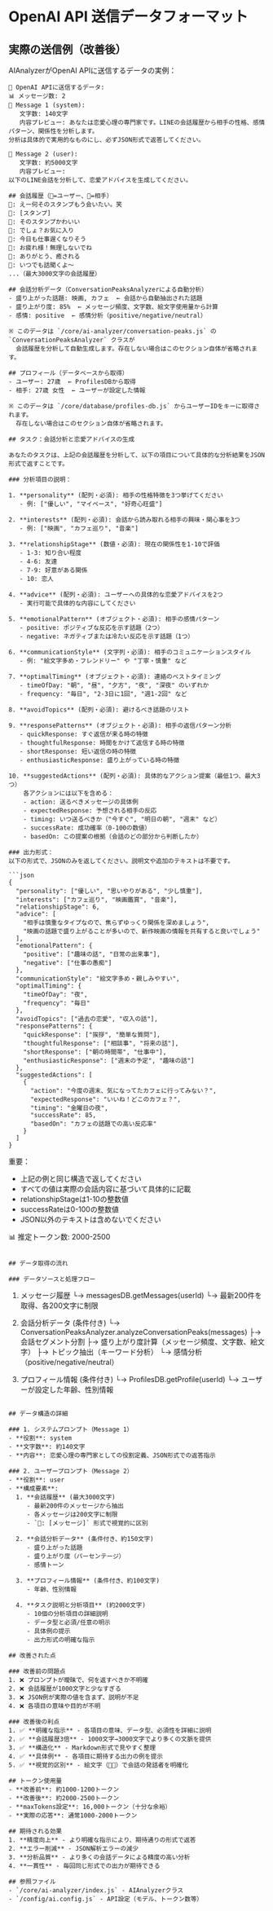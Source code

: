 # OpenAI API 送信データフォーマット

## 実際の送信例（改善後）

AIAnalyzerがOpenAI APIに送信するデータの実例：

```
🚀 OpenAI APIに送信するデータ:
📊 メッセージ数: 2
📝 Message 1 (system):
   文字数: 140文字
   内容プレビュー: あなたは恋愛心理の専門家です。LINEの会話履歴から相手の性格、感情パターン、関係性を分析します。
分析は具体的で実用的なものにし、必ずJSON形式で返答してください。
   
📝 Message 2 (user):
   文字数: 約5000文字
   内容プレビュー: 
以下のLINE会話を分析して、恋愛アドバイスを生成してください。

## 会話履歴（👤=ユーザー、💬=相手）
👤: えー何そのスタンプもう会いたい。笑
💬: [スタンプ]
👤: そのスタンプかわいい
💬: でしょ？お気に入り
👤: 今日も仕事遅くなりそう
💬: お疲れ様！無理しないでね
👤: ありがとう、癒される
💬: いつでも話聞くよ〜
...（最大3000文字の会話履歴）

## 会話分析データ（ConversationPeaksAnalyzerによる自動分析）
- 盛り上がった話題: 映画, カフェ  ← 会話から自動抽出された話題
- 盛り上がり度: 85%  ← メッセージ頻度、文字数、絵文字使用量から計算
- 感情: positive  ← 感情分析（positive/negative/neutral）

※ このデータは `/core/ai-analyzer/conversation-peaks.js` の `ConversationPeaksAnalyzer` クラスが
  会話履歴を分析して自動生成します。存在しない場合はこのセクション自体が省略されます。

## プロフィール（データベースから取得）
- ユーザー: 27歳  ← ProfilesDBから取得
- 相手: 27歳 女性  ← ユーザーが設定した情報

※ このデータは `/core/database/profiles-db.js` からユーザーIDをキーに取得されます。
  存在しない場合はこのセクション自体が省略されます。

## タスク：会話分析と恋愛アドバイスの生成

あなたのタスクは、上記の会話履歴を分析して、以下の項目について具体的な分析結果をJSON形式で返すことです。

### 分析項目の説明：

1. **personality** (配列・必須): 相手の性格特徴を3つ挙げてください
   - 例: ["優しい", "マイペース", "好奇心旺盛"]

2. **interests** (配列・必須): 会話から読み取れる相手の興味・関心事を3つ
   - 例: ["映画", "カフェ巡り", "音楽"]

3. **relationshipStage** (数値・必須): 現在の関係性を1-10で評価
   - 1-3: 知り合い程度
   - 4-6: 友達
   - 7-9: 好意がある関係
   - 10: 恋人

4. **advice** (配列・必須): ユーザーへの具体的な恋愛アドバイスを2つ
   - 実行可能で具体的な内容にしてください

5. **emotionalPattern** (オブジェクト・必須): 相手の感情パターン
   - positive: ポジティブな反応を示す話題（2つ）
   - negative: ネガティブまたは冷たい反応を示す話題（1つ）

6. **communicationStyle** (文字列・必須): 相手のコミュニケーションスタイル
   - 例: "絵文字多め・フレンドリー" や "丁寧・慎重" など

7. **optimalTiming** (オブジェクト・必須): 連絡のベストタイミング
   - timeOfDay: "朝", "昼", "夕方", "夜", "深夜" のいずれか
   - frequency: "毎日", "2-3日に1回", "週1-2回" など

8. **avoidTopics** (配列・必須): 避けるべき話題のリスト

9. **responsePatterns** (オブジェクト・必須): 相手の返信パターン分析
   - quickResponse: すぐ返信が来る時の特徴
   - thoughtfulResponse: 時間をかけて返信する時の特徴
   - shortResponse: 短い返信の時の特徴
   - enthusiasticResponse: 盛り上がっている時の特徴

10. **suggestedActions** (配列・必須): 具体的なアクション提案（最低1つ、最大3つ）
    各アクションには以下を含める：
    - action: 送るべきメッセージの具体例
    - expectedResponse: 予想される相手の反応
    - timing: いつ送るべきか（"今すぐ", "明日の朝", "週末" など）
    - successRate: 成功確率（0-100の数値）
    - basedOn: この提案の根拠（会話のどの部分から判断したか）

### 出力形式：
以下の形式で、JSONのみを返してください。説明文や追加のテキストは不要です。

```json
{
  "personality": ["優しい", "思いやりがある", "少し慎重"],
  "interests": ["カフェ巡り", "映画鑑賞", "音楽"],
  "relationshipStage": 6,
  "advice": [
    "相手は慎重なタイプなので、焦らずゆっくり関係を深めましょう",
    "映画の話題で盛り上がることが多いので、新作映画の情報を共有すると良いでしょう"
  ],
  "emotionalPattern": {
    "positive": ["趣味の話", "日常の出来事"],
    "negative": ["仕事の愚痴"]
  },
  "communicationStyle": "絵文字多め・親しみやすい",
  "optimalTiming": {
    "timeOfDay": "夜",
    "frequency": "毎日"
  },
  "avoidTopics": ["過去の恋愛", "収入の話"],
  "responsePatterns": {
    "quickResponse": ["挨拶", "簡単な質問"],
    "thoughtfulResponse": ["相談事", "将来の話"],
    "shortResponse": ["朝の時間帯", "仕事中"],
    "enthusiasticResponse": ["週末の予定", "趣味の話"]
  },
  "suggestedActions": [
    {
      "action": "今度の週末、気になってたカフェに行ってみない？",
      "expectedResponse": "いいね！どこのカフェ？",
      "timing": "金曜日の夜",
      "successRate": 85,
      "basedOn": "カフェの話題での高い反応率"
    }
  ]
}
```

重要：
- 上記の例と同じ構造で返してください
- すべての値は実際の会話内容に基づいて具体的に記載
- relationshipStageは1-10の整数値
- successRateは0-100の整数値
- JSON以外のテキストは含めないでください

📊 推定トークン数: 2000-2500
```

## データ取得の流れ

### データソースと処理フロー
```
1. メッセージ履歴
   └→ messagesDB.getMessages(userId)
      └→ 最新200件を取得、各200文字に制限

2. 会話分析データ (条件付き)
   └→ ConversationPeaksAnalyzer.analyzeConversationPeaks(messages)
      ├→ 会話セグメント分割
      ├→ 盛り上がり度計算（メッセージ頻度、文字数、絵文字）
      ├→ トピック抽出（キーワード分析）
      └→ 感情分析（positive/negative/neutral）

3. プロフィール情報 (条件付き)
   └→ ProfilesDB.getProfile(userId)
      └→ ユーザーが設定した年齢、性別情報
```

## データ構造の詳細

### 1. システムプロンプト（Message 1）
- **役割**: system
- **文字数**: 約140文字
- **内容**: 恋愛心理の専門家としての役割定義、JSON形式での返答指示

### 2. ユーザープロンプト（Message 2）
- **役割**: user
- **構成要素**:
  1. **会話履歴** (最大3000文字)
     - 最新200件のメッセージから抽出
     - 各メッセージは200文字に制限
     - `👤: [メッセージ]` 形式で視覚的に区別
  
  2. **会話分析データ** (条件付き、約150文字)
     - 盛り上がった話題
     - 盛り上がり度（パーセンテージ）
     - 感情トーン
  
  3. **プロフィール情報** (条件付き、約100文字)
     - 年齢、性別情報
  
  4. **タスク説明と分析項目** (約2000文字)
     - 10個の分析項目の詳細説明
     - データ型と必須/任意の明示
     - 具体例の提示
     - 出力形式の明確な指示

## 改善された点

### 改善前の問題点
1. ❌ プロンプトが曖昧で、何を返すべきか不明確
2. ❌ 会話履歴が1000文字と少なすぎる
3. ❌ JSON例が実際の値を含まず、説明が不足
4. ❌ 各項目の意味や目的が不明

### 改善後の利点
1. ✅ **明確な指示** - 各項目の意味、データ型、必須性を詳細に説明
2. ✅ **会話履歴3倍** - 1000文字→3000文字でより多くの文脈を提供
3. ✅ **構造化** - Markdown形式で見やすく整理
4. ✅ **具体例** - 各項目に期待する出力の例を提示
5. ✅ **視覚的区別** - 絵文字（👤💬）で会話の発話者を明確化

## トークン使用量
- **改善前**: 約1000-1200トークン
- **改善後**: 約2000-2500トークン
- **maxTokens設定**: 16,000トークン（十分な余裕）
- **実際の応答**: 通常1000-2000トークン

## 期待される効果
1. **精度向上** - より明確な指示により、期待通りの形式で返答
2. **エラー削減** - JSON解析エラーの減少
3. **分析品質** - より多くの会話データによる精度の高い分析
4. **一貫性** - 毎回同じ形式での出力が期待できる

## 参照ファイル
- `/core/ai-analyzer/index.js` - AIAnalyzerクラス
- `/config/ai.config.js` - API設定（モデル、トークン数等）